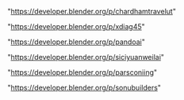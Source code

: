 "https://developer.blender.org/p/chardhamtravelut"

"https://developer.blender.org/p/xdiag45"

"https://developer.blender.org/p/pandoai"

"https://developer.blender.org/p/siciyuanweilai"

"https://developer.blender.org/p/parsconiing"

"https://developer.blender.org/p/sonubuilders"

 
